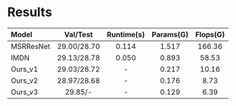 # Results
| Model | Val/Test | Runtime(s) | Params(G) | Flops(G) | Activations(M) | Memory(M) |
| :-----| :-----: | :-----: | :-----: | :-----: | :-----: | :-----: | 
| MSRResNet | 29.00/28.70| 0.114| 1.517| 166.36 | 292.55 | 610 |
| IMDN | 29.13/28.78| 0.050| 0.893 | 58.53 | 154.14 | 120 |
| Ours_v1 | 29.03/28.72| -| 0.217 | 10.16 | - | - |
| Ours_v2 | 28.97/28.68| -| 0.176 | 8.73 | - | - |
| Ours_v3 | 29.85/-| -| 0.129 | 6.39 | - | - |

